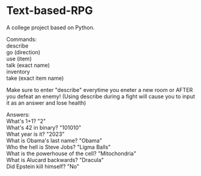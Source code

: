 # Text-based-RPG
 A college project based on Python.
 
 Commands:  
 describe  
 go (direction)    
 use (item)  
 talk (exact name)    
 inventory  
 take (exact item name)    
 
Make sure to enter "describe" everytime you eneter a new room or AFTER you defeat an enemy! (Using describe during a fight will cause you to input it as an answer and lose health)

Answers:  
What's 1+1? "2"  
What's 42 in binary? "101010"  
What year is it? "2023"  
What is Obama's last name? "Obama"  
Who the hell is Steve Jobs? "Ligma Balls"  
What is the powerhouse of the cell? "Mitochondria"  
What is Alucard backwards? "Dracula"  
Did Epstein kill himself? "No"  
